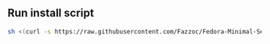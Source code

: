 ## Run install script
```Bash
sh <(curl -s https://raw.githubusercontent.com/Fazzoc/Fedora-Minimal-Setup/main/init)
```
